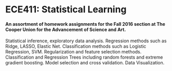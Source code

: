 # ECE411: Statistical Learning
#### An assortment of homework assignments for the Fall 2016 section at The Cooper Union for the Advancement of Science and Art.

Statistical inference, exploratory data analysis. Regression methods such as Ridge, LASSO, Elastic Net. Classification methods such as Logistic Regression, SVM. Regularization and feature selection methods. Classification and Regression Trees including random forests and extreme gradient boosting. Model selection and cross validation.  Data Visualization.
